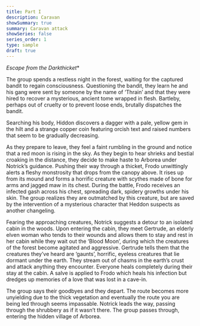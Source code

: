 ```yaml
---
title: Part I
description: Caravan
showSummary: true
summary: Caravan attack
showSeries: false
series_order: 1
type: sample
draft: true
---
```

*Escape from the Darkthicket**

The group spends a restless night in the forest, waiting for the captured bandit to regain consciousness. Questioning the bandit, they learn he and his gang were sent by someone by the name of ‘Thrain’ and that they were hired to recover a mysterious, ancient tome wrapped in flesh. Bartleby, perhaps out of cruelty or to prevent loose ends, brutally dispatches the bandit.

Searching his body, Hiddon discovers a dagger with a pale, yellow gem in the hilt and a strange copper coin featuring orcish text and raised numbers that seem to be gradually decreasing.

As they prepare to leave, they feel a faint rumbling in the ground and notice that a red moon is rising in the sky. As they begin to hear shrieks and bestial croaking in the distance, they decide to make haste to Arborea under Notrick’s guidance. Pushing their way through a thicket, Frodo unwittingly alerts a fleshy monstrosity that drops from the canopy above. It rises up from its mound and forms a horrific creature with scythes made of bone for arms and jagged maw in its chest. During the battle, Frodo receives an infected gash across his chest, spreading dark, spidery growths under his skin. The group realizes they are outmatched by this creature, but are saved by the intervention of a mysterious character that Heddon suspects as another changeling. 

  

Fearing the approaching creatures, Notrick suggests a detour to an isolated cabin in the woods. Upon entering the cabin, they meet Gertrude, an elderly elven woman who tends to their wounds and allows them to stay and rest in her cabin while they wait out the ‘Blood Moon’, during which the creatures of the forest become agitated and aggressive. Gertrude tells them that the creatures they’ve heard are ‘gaunts’, horrific, eyeless creatures that lie dormant under the earth. They stream out of chasms in the earth’s crust and attack anything they encounter. Everyone heals completely during their stay at the cabin. A salve is applied to Frodo which heals his infection but dredges up memories of a love that was lost in a cave-in. 

  

The group says their goodbyes and they depart. The route becomes more unyielding due to the thick vegetation and eventually the route you are being led through seems impassable. Notrick leads the way, passing through the shrubbery as if it wasn’t there. The group passes through, entering the hidden village of Arborea.